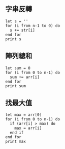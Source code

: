 
## 字串反轉

```
let s = ''
for (i from n-1 to 0) do
  s += str[i]
end for
print s
```

## 陣列總和

```
let sum = 0
for (i from 0 to n-1) do
  sum += arr[i]
end for
print sum
```


## 找最大值

```
let max = arr[0]
for (i from 0 to n-1) do
  if (arr[i] > max) do
    max = arr[i]
  end if
end for
print max
```
